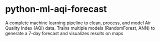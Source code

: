 # python-ml-aqi-forecast
A complete machine learning pipeline to clean, process, and model Air Quality Index (AQI) data. Trains multiple models (RandomForest, ANN) to generate a 7-day forecast and visualizes results on maps
